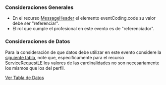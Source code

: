 ### Consideraciones Generales

* En el recurso [MessageHeader](StructureDefinition-MessageHeaderLE.html) el elemento eventCoding.code  su valor debe ser "referenciar".
* El rol que cumple el profesional en este evento es de "referenciador".

### Consideraciones de Datos

Para la consideración de que datos debe utilizar en este evento considere la [siguiente tabla](StructureDefinition-BundleReferenciarLE.html#tabla-de-datos), note que, específicamente para el recurso [ServiceRequestLE](StructureDefinition-ServiceRequestLE.html) los valores de las cardinalidades no son necesariamente los mismos que los del perfil. 

[Ver Tabla de Datos](StructureDefinition-BundleReferenciarLE.html#tabla-de-datos)
